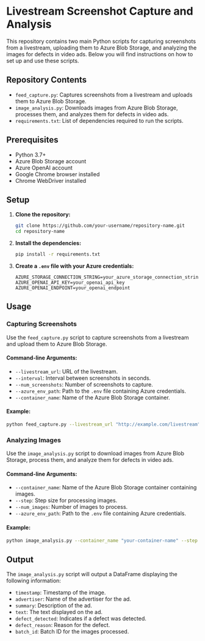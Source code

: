 # Livestream Screenshot Capture and Analysis  
   
This repository contains two main Python scripts for capturing screenshots from a livestream, uploading them to Azure Blob Storage, and analyzing the images for defects in video ads. Below you will find instructions on how to set up and use these scripts.  
   
## Repository Contents  
   
- `feed_capture.py`: Captures screenshots from a livestream and uploads them to Azure Blob Storage.  
- `image_analysis.py`: Downloads images from Azure Blob Storage, processes them, and analyzes them for defects in video ads.  
- `requirements.txt`: List of dependencies required to run the scripts.  
   
## Prerequisites  
   
- Python 3.7+  
- Azure Blob Storage account  
- Azure OpenAI account  
- Google Chrome browser installed  
- Chrome WebDriver installed  
   
## Setup  
   
1. **Clone the repository:**  
  
   ```bash  
   git clone https://github.com/your-username/repository-name.git  
   cd repository-name  
   ```  
   
2. **Install the dependencies:**  
  
   ```bash  
   pip install -r requirements.txt  
   ```  
   
3. **Create a `.env` file with your Azure credentials:**  
  
   ```plaintext  
   AZURE_STORAGE_CONNECTION_STRING=your_azure_storage_connection_string  
   AZURE_OPENAI_API_KEY=your_openai_api_key  
   AZURE_OPENAI_ENDPOINT=your_openai_endpoint  
   ```  
   
## Usage  
   
### Capturing Screenshots  
   
Use the `feed_capture.py` script to capture screenshots from a livestream and upload them to Azure Blob Storage.  
   
#### Command-line Arguments:  
   
- `--livestream_url`: URL of the livestream.  
- `--interval`: Interval between screenshots in seconds.  
- `--num_screenshots`: Number of screenshots to capture.  
- `--azure_env_path`: Path to the `.env` file containing Azure credentials.  
- `--container_name`: Name of the Azure Blob Storage container.  
   
#### Example:  
   
```bash  
python feed_capture.py --livestream_url "http://example.com/livestream" --interval 10 --num_screenshots 5 --azure_env_path ".env" --container_name "your-container-name"  
```  
   
### Analyzing Images  
   
Use the `image_analysis.py` script to download images from Azure Blob Storage, process them, and analyze them for defects in video ads.  
   
#### Command-line Arguments:  
   
- `--container_name`: Name of the Azure Blob Storage container containing images.  
- `--step`: Step size for processing images.  
- `--num_images`: Number of images to process.  
- `--azure_env_path`: Path to the `.env` file containing Azure credentials.  
   
#### Example:  
   
```bash  
python image_analysis.py --container_name "your-container-name" --step 1 --num_images 10 --azure_env_path ".env"  
```  
   
## Output  
   
The `image_analysis.py` script will output a DataFrame displaying the following information:  
   
- `timestamp`: Timestamp of the image.  
- `advertiser`: Name of the advertiser for the ad.  
- `summary`: Description of the ad.  
- `text`: The text displayed on the ad.  
- `defect_detected`: Indicates if a defect was detected.  
- `defect_reason`: Reason for the defect.  
- `batch_id`: Batch ID for the images processed.  
   
